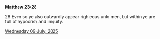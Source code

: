 **Matthew 23:28**

28 Even so ye also outwardly appear righteous unto men, but within ye are full of hypocrisy and iniquity.

[Wednesday 09-July, 2025](https://getbible.life/kjv/Matthew/23/28)
